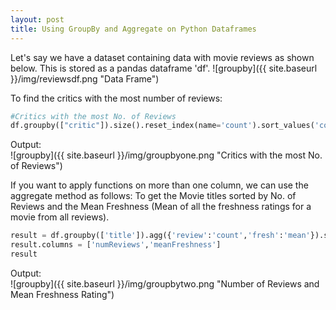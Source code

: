 ```yaml
---
layout: post
title: Using GroupBy and Aggregate on Python Dataframes
---
```


Let's say we have a dataset containing data with movie reviews as shown below. This is stored as a pandas dataframe 'df'.
![groupby]({{ site.baseurl }}/img/reviewsdf.png "Data Frame")

To find the critics with the most number of reviews:
```python
#Critics with the most No. of Reviews 
df.groupby(["critic"]).size().reset_index(name='count').sort_values('count',ascending= False).head(10)
```

Output:  
![groupby]({{ site.baseurl }}/img/groupbyone.png "Critics with the most No. of Reviews")  

If you want to apply functions on more than one column, we can use the aggregate method as follows:
To get the Movie titles sorted by No. of Reviews and the Mean Freshness (Mean of all the freshness ratings for a movie from all reviews).
```python
result = df.groupby(['title']).agg({'review':'count','fresh':'mean'}).sort_values(['review','fresh'],ascending=False)  
result.columns = ['numReviews','meanFreshness']
result
```  

Output:  
![groupby]({{ site.baseurl }}/img/groupbytwo.png "Number of Reviews and Mean Freshness Rating")  

  

